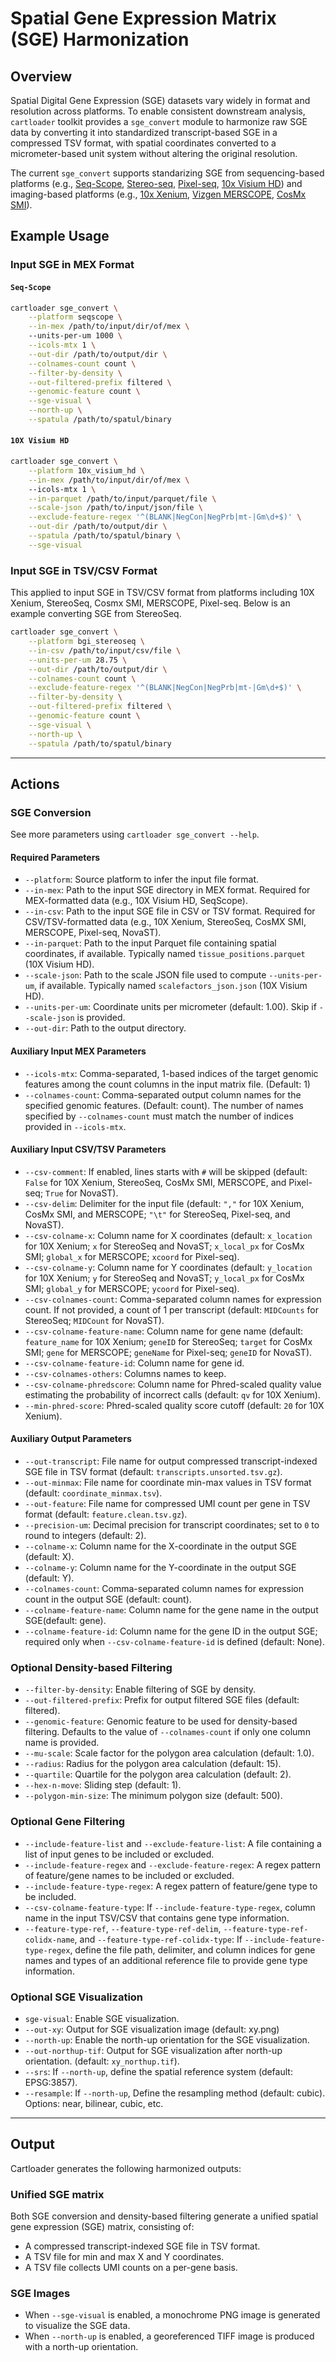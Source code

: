 # Spatial Gene Expression Matrix (SGE) Harmonization

## Overview

Spatial Digital Gene Expression (SGE) datasets vary widely in format and resolution across platforms. To enable consistent downstream analysis, `cartloader` toolkit provides a `sge_convert` module to harmonize raw SGE data by converting it into standardized transcript-based SGE in a compressed TSV format, with spatial coordinates converted to a micrometer-based unit system without altering the original resolution.

The current `sge_convert` supports standarizing SGE from sequencing-based platforms (e.g., [Seq-Scope](https://www.nature.com/articles/s41596-024-01065-0), [Stereo-seq](https://www.bgi.com/global/service/spatial-transcriptome-stereo-seq), [Pixel-seq](https://www.cell.com/cell/fulltext/S0092-8674(22)01367-8), [10x Visium HD](https://www.10xgenomics.com/platforms/visium)) and imaging-based platforms (e.g., [10x Xenium](https://www.10xgenomics.com/platforms/xenium), [Vizgen MERSCOPE](https://vizgen.com/merscope-ultra/), [CosMx SMI](https://nanostring.com/products/cosmx-spatial-molecular-imager)).

## Example Usage

### Input SGE in MEX Format

#### `Seq-Scope`
```bash
cartloader sge_convert \
    --platform seqscope \
    --in-mex /path/to/input/dir/of/mex \   
    --units-per-um 1000 \
    --icols-mtx 1 \
    --out-dir /path/to/output/dir \
    --colnames-count count \
    --filter-by-density \
    --out-filtered-prefix filtered \
    --genomic-feature count \
    --sge-visual \
    --north-up \
    --spatula /path/to/spatul/binary 
```

#### `10X Visium HD`
```bash
cartloader sge_convert \
    --platform 10x_visium_hd \
    --in-mex /path/to/input/dir/of/mex \   
    --icols-mtx 1 \
    --in-parquet /path/to/input/parquet/file \
    --scale-json /path/to/input/json/file \
    --exclude-feature-regex '^(BLANK|NegCon|NegPrb|mt-|Gm\d+$)' \
    --out-dir /path/to/output/dir \
    --spatula /path/to/spatul/binary \
    --sge-visual 
```

### Input SGE in TSV/CSV Format

This applied to input SGE in TSV/CSV format from platforms including 10X Xenium, StereoSeq, Cosmx SMI, MERSCOPE, Pixel-seq. Below is an example converting SGE from StereoSeq.

```bash
cartloader sge_convert \
    --platform bgi_stereoseq \
    --in-csv /path/to/input/csv/file \
    --units-per-um 28.75 \
    --out-dir /path/to/output/dir \
    --colnames-count count \
    --exclude-feature-regex '^(BLANK|NegCon|NegPrb|mt-|Gm\d+$)' \
    --filter-by-density \
    --out-filtered-prefix filtered \
    --genomic-feature count \
    --sge-visual \
    --north-up \
    --spatula /path/to/spatul/binary 
```

---
## Actions

### SGE Conversion

See more parameters using `cartloader sge_convert --help`.

#### Required Parameters

* `--platform`: Source platform to infer the input file format.
* `--in-mex`: Path to the input SGE directory in MEX format. Required for MEX-formatted data (e.g., 10X Visium HD, SeqScope).
* `--in-csv`: Path to the input SGE file in CSV or TSV format. Required for CSV/TSV-formatted data (e.g., 10X Xenium, StereoSeq, CosMX SMI, MERSCOPE, Pixel-seq, NovaST).
* `--in-parquet`: Path to the input Parquet file containing spatial coordinates, if available. Typically named `tissue_positions.parquet` (10X Visium HD).
* `--scale-json`: Path to the scale JSON file used to compute `--units-per-um`, if available. Typically named `scalefactors_json.json` (10X Visium HD).
* `--units-per-um`: Coordinate units per micrometer (default: 1.00). Skip if `--scale-json` is provided.
* `--out-dir`: Path to the output directory.

#### Auxiliary Input MEX Parameters

* `--icols-mtx`: Comma-separated, 1-based indices of the target genomic features among the count columns in the input matrix file. (Default: 1)
* `--colnames-count`: Comma-separated output column names for the specified genomic features. (Default: count). The number of names specified by `--colnames-count` must match the number of indices provided in `--icols-mtx`.

#### Auxiliary Input CSV/TSV Parameters

* `--csv-comment`: If enabled, lines starts with `#` will be skipped (default: `False` for 10X Xenium, StereoSeq, CosMx SMI, MERSCOPE, and Pixel-seq; `True` for NovaST).
* `--csv-delim`: Delimiter for the input file (default: `","` for 10X Xenium, CosMx SMI, and MERSCOPE; `"\t"` for StereoSeq, Pixel-seq, and NovaST).
* `--csv-colname-x`: Column name for X coordinates (default: `x_location` for 10X Xenium; `x` for StereoSeq and NovaST; `x_local_px` for CosMx SMI; `global_x` for MERSCOPE; `xcoord` for Pixel-seq).
* `--csv-colname-y`: Column name for Y coordinates (default: `y_location` for 10X Xenium; `y` for StereoSeq and NovaST; `y_local_px` for CosMx SMI; `global_y` for MERSCOPE; `ycoord` for Pixel-seq).
* `--csv-colnames-count`: Comma-separated column names for expression count. If not provided, a count of 1 per transcript (default: `MIDCounts` for StereoSeq; `MIDCount` for NovaST).
* `--csv-colname-feature-name`: Column name for gene name (default: `feature_name` for 10X Xenium; `geneID` for StereoSeq; `target` for CosMx SMI; `gene` for MERSCOPE; `geneName` for Pixel-seq; `geneID` for NovaST).
* `--csv-colname-feature-id`: Column name for gene id.
* `--csv-colnames-others`: Columns names to keep.
* `--csv-colname-phredscore`: Column name for Phred-scaled quality value estimating the probability of incorrect calls (default: `qv` for 10X Xenium).
* `--min-phred-score`: Phred-scaled quality score cutoff (default: `20` for 10X Xenium).

#### Auxiliary Output Parameters

* `--out-transcript`: File name for output compressed transcript-indexed SGE file in TSV format (default: `transcripts.unsorted.tsv.gz`).
* `--out-minmax`: File name for coordinate min-max values in TSV format (default: `coordinate_minmax.tsv`).
* `--out-feature`: File name for compressed UMI count per gene in TSV format (default: `feature.clean.tsv.gz`).
* `--precision-um`: Decimal precision for transcript coordinates; set to `0` to round to integers (default: 2).
* `--colname-x`: Column name for the X-coordinate in the output SGE (default: X).
* `--colname-y`: Column name for the Y-coordinate in the output SGE (default: Y).
* `--colnames-count`: Comma-separated column names for expression count in the output SGE (default: count).
* `--colname-feature-name`: Column name for the gene name in the output SGE(default: gene).
* `--colname-feature-id`: Column name for the gene ID in the output SGE; required only when `--csv-colname-feature-id` is defined (default: None).

### Optional Density-based Filtering

* `--filter-by-density`: Enable filtering of SGE by density.
* `--out-filtered-prefix`: Prefix for output filtered SGE files (default: filtered).
* `--genomic-feature`: Genomic feature to be used for density-based filtering. Defaults to the value of `--colnames-count` if only one column name is provided.
* `--mu-scale`: Scale factor for the polygon area calculation (default: 1.0).
* `--radius`: Radius for the polygon area calculation (default: 15).
* `--quartile`: Quartile for the polygon area calculation (default: 2).
* `--hex-n-move`: Sliding step (default: 1).
* `--polygon-min-size`: The minimum polygon size (default: 500).

### Optional Gene Filtering

* `--include-feature-list` and `--exclude-feature-list`: A file containing a list of input genes to be included or excluded.
* `--include-feature-regex` and `--exclude-feature-regex`: A regex pattern of feature/gene names to be included or excluded.
* `--include-feature-type-regex`: A regex pattern of feature/gene type to be included.
* `--csv-colname-feature-type`: If `--include-feature-type-regex`, column name in the input TSV/CSV that contains gene type information.
* `--feature-type-ref`, `--feature-type-ref-delim`, `--feature-type-ref-colidx-name`, and `--feature-type-ref-colidx-type`: If `--include-feature-type-regex`, define the file path, delimiter, and column indices for gene names and types of an additional reference file to provide gene type information.

### Optional SGE Visualization

* `sge-visual`: Enable SGE visualization.
* `--out-xy`: Output for SGE visualization image (default: xy.png)
* `--north-up`: Enable the north-up orientation for the SGE visualization.
* `--out-northup-tif`:  Output for SGE visualization after north-up orientation. (default: `xy_northup.tif`).
* `--srs`: If `--north-up`, define the spatial reference system (default: EPSG:3857).
* `--resample`: If `--north-up`, Define the resampling method (default: cubic). Options: near, bilinear, cubic, etc.

---

## Output

Cartloader generates the following harmonized outputs:

### Unified SGE matrix

Both SGE conversion and density-based filtering generate a unified spatial gene expression (SGE) matrix, consisting of:

* A compressed transcript-indexed SGE file in TSV format.
* A TSV file for min and max X and Y coordinates.
* A TSV file collects UMI counts on a per-gene basis.

### SGE Images

* When `--sge-visual` is enabled, a monochrome PNG image is generated to visualize the SGE data.
* When `--north-up` is enabled, a georeferenced TIFF image is produced with a north-up orientation.